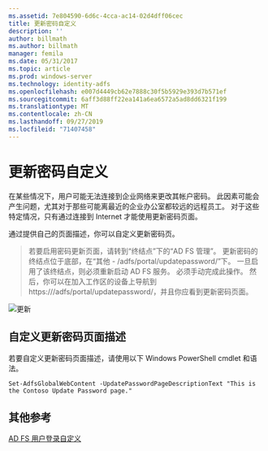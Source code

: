 ```yaml
---
ms.assetid: 7e804590-6d6c-4cca-ac14-02d4dff06cec
title: 更新密码自定义
description: ''
author: billmath
ms.author: billmath
manager: femila
ms.date: 05/31/2017
ms.topic: article
ms.prod: windows-server
ms.technology: identity-adfs
ms.openlocfilehash: e007d4449cb62e7888c30f5b5929e393d7b571ef
ms.sourcegitcommit: 6aff3d88ff22ea141a6ea6572a5ad8dd6321f199
ms.translationtype: MT
ms.contentlocale: zh-CN
ms.lasthandoff: 09/27/2019
ms.locfileid: "71407458"
---
```

# <a name="update-password-customization"></a>更新密码自定义 


在某些情况下，用户可能无法连接到企业网络来更改其帐户密码。 此因素可能会产生问题，尤其对于那些可能离最近的企业办公室都较远的远程员工。 对于这些特定情况，只有通过连接到 Internet 才能使用更新密码页面。  
  
通过提供自己的页面描述，你可以自定义更新密码页。  
  
> 若要启用密码更新页面，请转到“终结点”下的“AD FS 管理”。 更新密码的终结点位于底部，在“其他 - /adfs/portal/updatepassword/”下。 一旦启用了该终结点，则必须重新启动 AD FS 服务。 必须手动完成此操作。 然后，你可以在加入工作区的设备上导航到 https://<fqdn>/adfs/portal/updatepassword/，并且你应看到更新密码页面。  
  
![更新](media/AD-FS-user-sign-in-customization/ADFS_Blue_Custom5.png)  
  
## <a name="customize-the-update-password-page-description"></a>自定义更新密码页面描述  
若要自定义更新密码页面描述，请使用以下 Windows PowerShell cmdlet 和语法。  
  

    Set-AdfsGlobalWebContent -UpdatePasswordPageDescriptionText "This is the Contoso Update Password page."  

## <a name="additional-references"></a>其他参考 
[AD FS 用户登录自定义](AD-FS-user-sign-in-customization.md)  
